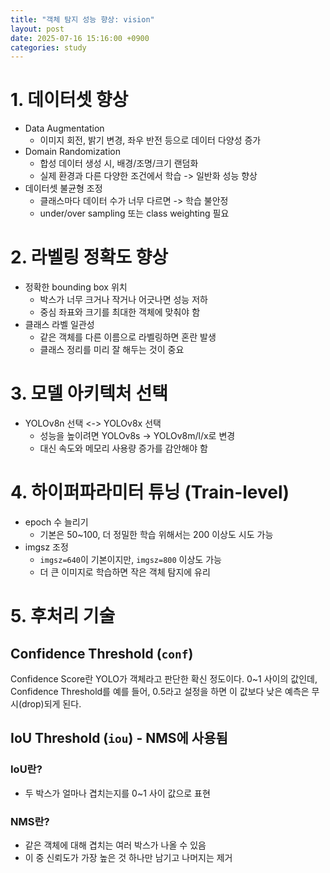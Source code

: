 ```yaml
---
title: "객체 탐지 성능 향상: vision"
layout: post
date: 2025-07-16 15:16:00 +0900
categories: study
---
```


# 1. 데이터셋 향상
- Data Augmentation
    - 이미지 회전, 밝기 변경, 좌우 반전 등으로 데이터 다양성 증가
- Domain Randomization
    - 합성 데이터 생성 시, 배경/조명/크기 랜덤화
    - 실제 환경과 다른 다양한 조건에서 학습 -> 일반화 성능 향상
- 데이터셋 불균형 조정
    - 클래스마다 데이터 수가 너무 다르면 -> 학습 불안정
    - under/over sampling 또는 class weighting 필요

# 2. 라벨링 정확도 향상
- 정확한 bounding box 위치
    - 박스가 너무 크거나 작거나 어긋나면 성능 저하
    - 중심 좌표와 크기를 최대한 객체에 맞춰야 함
- 클래스 라벨 일관성
    - 같은 객체를 다른 이름으로 라벨링하면 혼란 발생
    - 클래스 정리를 미리 잘 해두는 것이 중요

# 3. 모델 아키텍처 선택
- YOLOv8n 선택 <-> YOLOv8x 선택
    - 성능을 높이려면 YOLOv8s -> YOLOv8m/l/x로 변경
    - 대신 속도와 메모리 사용량 증가를 감안해야 함

# 4. 하이퍼파라미터 튜닝 (Train-level)
- epoch 수 늘리기
    - 기본은 50~100, 더 정밀한 학습 위해서는 200 이상도 시도 가능
- imgsz 조정
    - `imgsz=640`이 기본이지만, `imgsz=800` 이상도 가능
    - 더 큰 이미지로 학습하면 작은 객체 탐지에 유리

# 5. 후처리 기술
## Confidence Threshold (`conf`)
Confidence Score란 YOLO가 객체라고 판단한 확신 정도이다. 0~1 사이의 값인데,
Confidence Threshold를 예를 들어, 0.5라고 설정을 하면 이 값보다 낮은 예측은 무시(drop)되게 된다.

## IoU Threshold (`iou`) - NMS에 사용됨
### IoU란?
- 두 박스가 얼마나 겹치는지를 0~1 사이 값으로 표현

### NMS란?
- 같은 객체에 대해 겹치는 여러 박스가 나올 수 있음
- 이 중 신뢰도가 가장 높은 것 하나만 남기고 나머지는 제거
